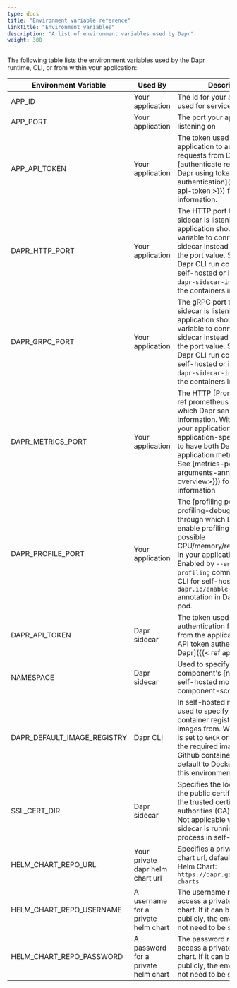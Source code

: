 ```yaml
---
type: docs
title: "Environment variable reference"
linkTitle: "Environment variables"
description: "A list of environment variables used by Dapr"
weight: 300
---
```


The following table lists the environment variables used by the Dapr runtime, CLI, or from within your application:

| Environment Variable | Used By          | Description                                                                                                                                                                                                                                                                                                                    |
| -------------------- | ---------------- | ------------------------------------------------------------------------------------------------------------------------------------------------------------------------------------------------------------------------------------------------------------------------------------------------------------------------------ |
| APP_ID               | Your application | The id for your application, used for service discovery                                                                                                                                                                                                                                                                        |
| APP_PORT             | Your application | The port your application is listening on                                                                                                                                                                                                                                                                                      |
| APP_API_TOKEN        | Your application | The token used by the application to authenticate requests from Dapr API. Read [authenticate requests from Dapr using token authentication]({{< ref app-api-token >}}) for more information.                                                                                                                                   |
| DAPR_HTTP_PORT       | Your application | The HTTP port that the Dapr sidecar is listening on. Your application should use this variable to connect to Dapr sidecar instead of hardcoding the port value. Set by the Dapr CLI run command for self-hosted or injected by the `dapr-sidecar-injector` into all the containers in the pod.                                   |
| DAPR_GRPC_PORT       | Your application | The gRPC port that the Dapr sidecar is listening on. Your application should use this variable to connect to Dapr sidecar instead of hardcoding the port value. Set by the Dapr CLI run command for self-hosted or injected by the `dapr-sidecar-injector` into all the containers in the pod.                                   |
| DAPR_METRICS_PORT    | Your application | The HTTP [Prometheus]({{< ref prometheus >}}) port to which Dapr sends its metrics information. With this variable, your application sends its application-specific metrics to have both Dapr metrics and application metrics together. See [metrics-port]({{< ref arguments-annotations-overview>}}) for more information |
| DAPR_PROFILE_PORT    | Your application | The [profiling port]({{< ref profiling-debugging >}}) through which Dapr lets you enable profiling and track possible CPU/memory/resource spikes in your application's behavior. Enabled by `--enable-profiling` command in Dapr CLI for self-hosted or `dapr.io/enable-profiling` annotation in Dapr annotated pod. |
| DAPR_API_TOKEN  | Dapr sidecar     | The token used for Dapr API authentication for requests from the application. [Enable API token authentication in Dapr]({{< ref api-token >}}). |
| NAMESPACE | Dapr sidecar | Used to specify a component's [namespace in self-hosted mode]({{< ref component-scopes >}}). |
| DAPR_DEFAULT_IMAGE_REGISTRY | Dapr CLI | In self-hosted mode, it is used to specify the default container registry to pull images from. When its value is set to `GHCR` or `ghcr`, it pulls the required images from Github container registry. To default to Docker hub, unset this environment variable. |
| SSL_CERT_DIR | Dapr sidecar | Specifies the location where the public certificates for all the trusted certificate authorities (CA) are located. Not applicable when the sidecar is running as a process in self-hosted mode.|
| HELM_CHART_REPO_URL | Your private dapr helm chart url  | Specifies a private dapr helm chart url, defaultly Official Helm Chart: `https://dapr.github.io/helm-charts`|
| HELM_CHART_REPO_USERNAME | A username for a private helm chart | The username required to access a private dapr helm chart. If it can be accessed publicly, the env variable does not need to be set| 
| HELM_CHART_REPO_PASSWORD | A password for a private helm chart  |The password required to access a private dapr helm chart. If it can be accessed publicly, the env variable does not need to be set| |
